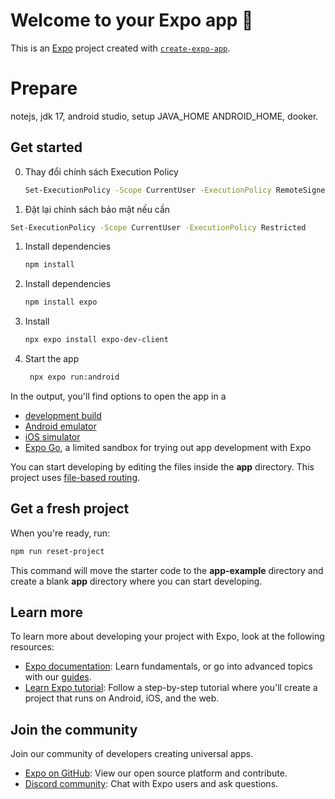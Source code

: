 # Welcome to your Expo app 👋

This is an [Expo](https://expo.dev) project created with [`create-expo-app`](https://www.npmjs.com/package/create-expo-app).
# Prepare
notejs, jdk 17, android studio, setup JAVA_HOME ANDROID_HOME, dooker.

## Get started
0. Thay đổi chính sách Execution Policy 
   ```bash
   Set-ExecutionPolicy -Scope CurrentUser -ExecutionPolicy RemoteSigned
   ```
00. Đặt lại chính sách bảo mật nếu cần 
   ```bash
   Set-ExecutionPolicy -Scope CurrentUser -ExecutionPolicy Restricted
   ```
1. Install dependencies

   ```bash
   npm install
   ```
2. Install dependencies

   ```bash
   npm install expo
   ```
3. Install

   ```bash
   npx expo install expo-dev-client
   ```

4. Start the app

   ```bash
    npx expo run:android
   ```

In the output, you'll find options to open the app in a

- [development build](https://docs.expo.dev/develop/development-builds/introduction/)
- [Android emulator](https://docs.expo.dev/workflow/android-studio-emulator/)
- [iOS simulator](https://docs.expo.dev/workflow/ios-simulator/)
- [Expo Go](https://expo.dev/go), a limited sandbox for trying out app development with Expo

You can start developing by editing the files inside the **app** directory. This project uses [file-based routing](https://docs.expo.dev/router/introduction).

## Get a fresh project

When you're ready, run:

```bash
npm run reset-project
```

This command will move the starter code to the **app-example** directory and create a blank **app** directory where you can start developing.

## Learn more

To learn more about developing your project with Expo, look at the following resources:

- [Expo documentation](https://docs.expo.dev/): Learn fundamentals, or go into advanced topics with our [guides](https://docs.expo.dev/guides).
- [Learn Expo tutorial](https://docs.expo.dev/tutorial/introduction/): Follow a step-by-step tutorial where you'll create a project that runs on Android, iOS, and the web.

## Join the community

Join our community of developers creating universal apps.

- [Expo on GitHub](https://github.com/expo/expo): View our open source platform and contribute.
- [Discord community](https://chat.expo.dev): Chat with Expo users and ask questions.
